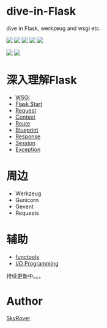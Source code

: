 # dive-in-Flask
dive in Flask, werkzeug and wsgi etc.

![](https://img.shields.io/badge/Python-3.5-green.svg)
![](https://img.shields.io/badge/Flask-0.13_dev-green.svg)
![](https://img.shields.io/badge/Werkzeug-0.11.11-green.svg)
![](https://img.shields.io/badge/socketserver-0.4-green.svg)
![](https://img.shields.io/badge/http.server-0.6-green.svg)

![](https://img.shields.io/badge/functools--green.svg)
![](https://img.shields.io/badge/io--green.svg)

深入理解Flask
===

- [WSGI](https://github.com/Microndgt/dive-in-Flask/blob/master/WSGI.md)
- [Flask Start](https://github.com/Microndgt/dive-in-Flask/blob/master/flask-start.md)
- [Request](https://github.com/Microndgt/dive-in-Flask/blob/master/Request.md)
- [Context](https://github.com/Microndgt/dive-in-Flask/blob/master/Context.md)
- [Route](https://github.com/Microndgt/dive-in-Flask/blob/master/route.md)
- [Blueprint](https://github.com/Microndgt/dive-in-Flask/blob/master/Blueprint.md)
- [Response](https://github.com/Microndgt/dive-in-Flask/blob/master/Response.md)
- [Session](https://github.com/Microndgt/dive-in-Flask/blob/master/Session.md)
- [Exception](https://github.com/Microndgt/dive-in-Flask/blob/master/exceptions.md)

周边
===

- Werkzeug
- Gunicorn
- Gevent
- Requests

辅助
===

- [functools](https://github.com/Microndgt/dive-in-Flask/blob/master/functools.md)
- [I/O Programming](https://github.com/Microndgt/dive-in-Flask/blob/master/IO_programming.md)

持续更新中。。。

Author
===

[SkyRover](http://skyrover.me)
